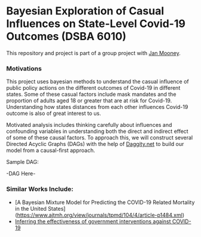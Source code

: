 # Bayesian Exploration of Casual Influences on State-Level Covid-19 Outcomes (DSBA 6010)
This repository and project is part of a group project with [Jan Mooney](https://www.linkedin.com/in/jantmooney/).

### Motivations
This project uses bayesian methods to understand the casual influence of public policy actions on the different outcomes of Covid-19 in different states. Some of these casual factors include mask mandates and the proportion of adults aged 18 or greater that are at risk for Covid-19. Understanding how states distances from each other influences Covid-19 outcome is also of great interest to us.

Motivated analysis includes thinking carefully about influences and confounding variables in understanding both the direct and indirect effect of some of these causal factors. To approach this, we will construct several Directed Acyclic Graphs (DAGs) with the help of [Daggity.net](daggity.net) to build our model from a causal-first approach.

Sample DAG:

-DAG Here-

### Similar Works Include:
- [A Bayesian Mixture Model for Predicting the COVID-19 Related Mortality in the United States] (https://www.ajtmh.org/view/journals/tpmd/104/4/article-p1484.xml)
- [Inferring the effectiveness of government interventions against COVID-19](https://www.science.org/doi/10.1126/science.abd9338)
